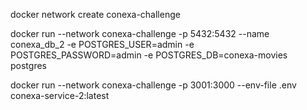 docker network create conexa-challenge

docker run --network conexa-challenge -p 5432:5432 --name conexa_db_2 -e POSTGRES_USER=admin -e POSTGRES_PASSWORD=admin -e POSTGRES_DB=conexa-movies postgres

docker run --network conexa-challenge -p 3001:3000 --env-file .env conexa-service-2:latest
